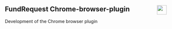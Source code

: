 ## FundRequest Chrome-browser-plugin <img align="right" src="https://fundrequest.io/assets/img/logo.png" height="30px" />
Development of the Chrome browser plugin 

